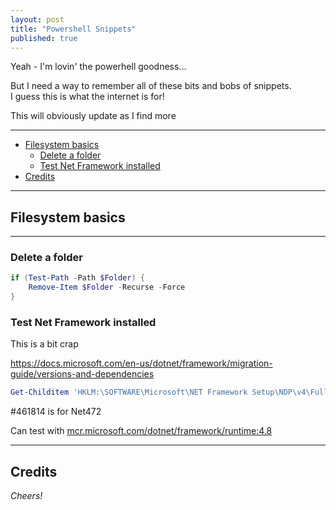 ```yaml
---
layout: post
title: "Powershell Snippets"
published: true
---
```


Yeah - I'm lovin' the powerhell goodness...

But I need a way to remember all of these bits and bobs of snippets.  
I guess this is what the internet is for!

This will obviously update as I find more

----------------------------------------

+ [Filesystem basics](#Filesystem-basics)
  + [Delete a folder](#Delete-a-folder)
  + [Test Net Framework installed](#Test-Net-Framework-installed)
+ [Credits](#Credits)

----------------------------------------
<a name="Filesystem-basics"></a>
## Filesystem basics ##

----------------------------------------
<a name="Delete-a-folder"></a>
### Delete a folder ###

```powershell
if (Test-Path -Path $Folder) {
    Remove-Item $Folder -Recurse -Force
}
```

<a name="Test-Net-Framework-installed"></a>
### Test Net Framework installed ###

This is a bit crap

<https://docs.microsoft.com/en-us/dotnet/framework/migration-guide/versions-and-dependencies>

```powershell
Get-Childitem 'HKLM:\SOFTWARE\Microsoft\NET Framework Setup\NDP\v4\Full'
```

#461814 is for Net472

Can test with [mcr.microsoft.com/dotnet/framework/runtime:4.8](https://hub.docker.com/_/microsoft-dotnet-framework-runtime/)

----------------------------------------
<a name="Credits"></a>
## Credits ##

_Cheers!_

